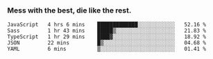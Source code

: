 ### Mess with the best, die like the rest.


<!--START_SECTION:waka-->
```text
JavaScript   4 hrs 6 mins    █████████████░░░░░░░░░░░░   52.16 % 
Sass         1 hr 43 mins    █████▒░░░░░░░░░░░░░░░░░░░   21.83 % 
TypeScript   1 hr 29 mins    ████▓░░░░░░░░░░░░░░░░░░░░   18.92 % 
JSON         22 mins         █▒░░░░░░░░░░░░░░░░░░░░░░░   04.68 % 
YAML         6 mins          ▒░░░░░░░░░░░░░░░░░░░░░░░░   01.41 % 
```
<!--END_SECTION:waka-->
